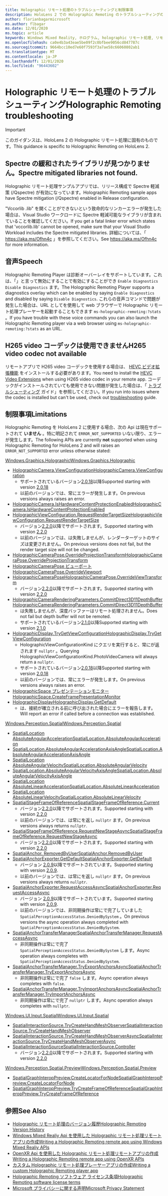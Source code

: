 ```yaml
---
title: Holographic リモート処理のトラブルシューティングと制限事項
description: HoloLens 2 での Holographic Remoting のトラブルシューティングの手順
author: florianbagarmicrosoft
ms.author: flbagar
ms.date: 12/01/2020
ms.topic: article
keywords: Windows Mixed Reality, ホログラム, holographic リモート処理, リモートレンダリング, ネットワークレンダリング, HoloLens, リモートホログラム, トラブルシューティング, ヘルプ, Mixed reality ヘッドセット, windows mixed reality ヘッドセット, 仮想現実ヘッドセット
ms.openlocfilehash: ca0e4b3a43eae5be09f2c0bfbee9056cd847787c
ms.sourcegitcommit: 9664bcc10ed7e60f7593f3a7ae58c66060802ab1
ms.translationtype: MT
ms.contentlocale: ja-JP
ms.lasthandoff: 12/01/2020
ms.locfileid: "96443602"
---
```

# <a name="holographic-remoting-troubleshooting"></a><span data-ttu-id="5ab26-104">Holographic リモート処理のトラブルシューティング</span><span class="sxs-lookup"><span data-stu-id="5ab26-104">Holographic Remoting troubleshooting</span></span>

> [!IMPORTANT]
> <span data-ttu-id="5ab26-105">このガイダンスは、HoloLens 2 の Holographic リモート処理に固有のものです。</span><span class="sxs-lookup"><span data-stu-id="5ab26-105">This guidance is specific to Holographic Remoting on HoloLens 2.</span></span>

## <a name="spectre-mitigated-libraries-not-found"></a><span data-ttu-id="5ab26-106">Spectre の緩和されたライブラリが見つかりません。</span><span class="sxs-lookup"><span data-stu-id="5ab26-106">Spectre mitigated libraries not found.</span></span>

<span data-ttu-id="5ab26-107">Holographic リモート処理サンプルアプリでは、リリース構成で Spectre 軽減策 (/Qspectre) が有効になっています。</span><span class="sxs-lookup"><span data-stu-id="5ab26-107">Holographic Remoting sample apps have Spectre mitigation (/Qspectre) enabled in Release configuration.</span></span>

<span data-ttu-id="5ab26-108">"Vccorlib .lib" を開くことができないという致命的なリンカーエラーが発生した場合は、Visual Studio ワークロードに Spectre 軽減可能なライブラリが含まれていることを確認してください。</span><span class="sxs-lookup"><span data-stu-id="5ab26-108">If you get a fatal linker error which states that 'vccorlib.lib' cannot be opened, make sure that your Visual Studio Workload includes the Spectre mitigated libraries.</span></span> <span data-ttu-id="5ab26-109">詳細については、「 https://aka.ms/Ofhn4c 」を参照してください。</span><span class="sxs-lookup"><span data-stu-id="5ab26-109">See https://aka.ms/Ofhn4c for more information.</span></span>

## <a name="speech"></a><span data-ttu-id="5ab26-110">音声</span><span class="sxs-lookup"><span data-stu-id="5ab26-110">Speech</span></span>

<span data-ttu-id="5ab26-111">Holographic Remoting Player は診断オーバーレイをサポートしています。これは、「」と言って無効にすることで有効にすることができ ```Enable Diagnostics``` ```Disable Diagnostics``` ます。</span><span class="sxs-lookup"><span data-stu-id="5ab26-111">The Holographic Remoting Player supports a diagnostics overlay which can be enabled by saying ```Enable Diagnostics``` and disabled by saying ```Disable Diagnostics```.</span></span> <span data-ttu-id="5ab26-112">これらの音声コマンドで問題が発生した場合は、URL としてを使用して web ブラウザーで Holographic リモート処理プレーヤーを起動することもできます ```ms-holographic-remoting:?stats``` 。</span><span class="sxs-lookup"><span data-stu-id="5ab26-112">If you have trouble with these voice commands you can also launch the Holographic Remoting player via a web browser using ```ms-holographic-remoting:?stats``` as an URL.</span></span>

## <a name="h265-video-codec-not-available"></a><span data-ttu-id="5ab26-113">H265 video コーデックは使用できません</span><span class="sxs-lookup"><span data-stu-id="5ab26-113">H265 video codec not available</span></span>

<span data-ttu-id="5ab26-114">リモートアプリで H265 video コーデックを使用する場合は、 [HEVC ビデオ拡張機能](https://www.microsoft.com/p/hevc-video-extensions/9nmzlz57r3t7) をインストールする必要があります。</span><span class="sxs-lookup"><span data-stu-id="5ab26-114">You need to install the [HEVC Video Extensions](https://www.microsoft.com/p/hevc-video-extensions/9nmzlz57r3t7) when using H265 video codec in your remote app.</span></span> <span data-ttu-id="5ab26-115">コーデックがインストールされていても使用できない問題が発生した場合は、「 [トラブルシューティング](https://docs.microsoft.com/azure/remote-rendering/resources/troubleshoot#h265-codec-not-available) ガイド」を参照してください。</span><span class="sxs-lookup"><span data-stu-id="5ab26-115">If you run into issues where the codec is installed but can't be used, check out [troubleshooting](https://docs.microsoft.com/azure/remote-rendering/resources/troubleshoot#h265-codec-not-available) guide.</span></span>

## <a name="limitations"></a><span data-ttu-id="5ab26-116">制限事項</span><span class="sxs-lookup"><span data-stu-id="5ab26-116">Limitations</span></span>

<span data-ttu-id="5ab26-117">Holographic Remoting を HoloLens 2 に使用する場合、次の Api は現在サポートされて **いません** 。特に明記されて ```ERROR_NOT_SUPPORTED``` いない限り、エラーが発生します。</span><span class="sxs-lookup"><span data-stu-id="5ab26-117">The following APIs are currently **not** supported when using Holographic Remoting for HoloLens 2 and will raises an ```ERROR_NOT_SUPPORTED``` error unless otherwise stated:</span></span>

[<span data-ttu-id="5ab26-118">Windows.Graphics.Holographic</span><span class="sxs-lookup"><span data-stu-id="5ab26-118">Windows.Graphics.Holographic</span></span>](https://docs.microsoft.com/uwp/api/windows.graphics.holographic)

* [<span data-ttu-id="5ab26-119">HolographicCamera.ViewConfiguration</span><span class="sxs-lookup"><span data-stu-id="5ab26-119">HolographicCamera.ViewConfiguration</span></span>](https://docs.microsoft.com/uwp/api/windows.graphics.holographic.holographiccamera.viewconfiguration)
  - <span data-ttu-id="5ab26-120">サポートされているバージョン[2.0.18](holographic-remoting-version-history.md#v2.0.18)以降</span><span class="sxs-lookup"><span data-stu-id="5ab26-120">Supported starting with version [2.0.18](holographic-remoting-version-history.md#v2.0.18)</span></span>
  - <span data-ttu-id="5ab26-121">以前のバージョンでは、常にエラーが発生します。</span><span class="sxs-lookup"><span data-stu-id="5ab26-121">On previous versions always raises an error.</span></span>
* [<span data-ttu-id="5ab26-122">HolographicCamera.IsHardwareContentProtectionEnabled</span><span class="sxs-lookup"><span data-stu-id="5ab26-122">HolographicCamera.IsHardwareContentProtectionEnabled</span></span>](https://docs.microsoft.com/uwp/api/windows.graphics.holographic.holographiccamera.ishardwarecontentprotectionenabled#Windows_Graphics_Holographic_HolographicCamera_IsHardwareContentProtectionEnabled)
* [<span data-ttu-id="5ab26-123">HolographicViewConfiguration.RequestRenderTargetSize</span><span class="sxs-lookup"><span data-stu-id="5ab26-123">HolographicViewConfiguration.RequestRenderTargetSize</span></span>](https://docs.microsoft.com/uwp/api/windows.graphics.holographic.holographicviewconfiguration.requestrendertargetsize#Windows_Graphics_Holographic_HolographicViewConfiguration_RequestRenderTargetSize_Windows_Foundation_Size_)
  - <span data-ttu-id="5ab26-124">バージョン[2.2.0](holographic-remoting-version-history.md#v2.2.0)以降でサポートされます。</span><span class="sxs-lookup"><span data-stu-id="5ab26-124">Supported starting with version [2.2.0](holographic-remoting-version-history.md#v2.2.0)</span></span>
  - <span data-ttu-id="5ab26-125">以前のバージョンでは、は失敗しませんが、レンダーターゲットのサイズは変更されません。</span><span class="sxs-lookup"><span data-stu-id="5ab26-125">On previous versions does not fail, but the render target size will not be changed.</span></span>
* [<span data-ttu-id="5ab26-126">HolographicCameraPose.OverrideProjectionTransform</span><span class="sxs-lookup"><span data-stu-id="5ab26-126">HolographicCameraPose.OverrideProjectionTransform</span></span>](https://docs.microsoft.com/uwp/api/windows.graphics.holographic.holographiccamerapose.overrideprojectiontransform)
* [<span data-ttu-id="5ab26-127">HolographicCameraPose ビューポート</span><span class="sxs-lookup"><span data-stu-id="5ab26-127">HolographicCameraPose.OverrideViewport</span></span>](https://docs.microsoft.com/uwp/api/windows.graphics.holographic.holographiccamerapose.overrideviewport)
* [<span data-ttu-id="5ab26-128">HolographicCameraPose</span><span class="sxs-lookup"><span data-stu-id="5ab26-128">HolographicCameraPose.OverrideViewTransform</span></span>](https://docs.microsoft.com/uwp/api/windows.graphics.holographic.holographiccamerapose.overrideviewtransform)
  - <span data-ttu-id="5ab26-129">バージョン[2.2.0](holographic-remoting-version-history.md#v2.2.0)以降でサポートされます。</span><span class="sxs-lookup"><span data-stu-id="5ab26-129">Supported starting with version [2.2.0](holographic-remoting-version-history.md#v2.2.0)</span></span>
* [<span data-ttu-id="5ab26-130">HolographicCameraRenderingParameters.CommitDirect3D11DepthBuffer</span><span class="sxs-lookup"><span data-stu-id="5ab26-130">HolographicCameraRenderingParameters.CommitDirect3D11DepthBuffer</span></span>](https://docs.microsoft.com/uwp/api/windows.graphics.holographic.holographiccamerarenderingparameters.commitdirect3d11depthbuffer#Windows_Graphics_Holographic_HolographicCameraRenderingParameters_CommitDirect3D11DepthBuffer_Windows_Graphics_DirectX_Direct3D11_IDirect3DSurface_)
  - <span data-ttu-id="5ab26-131">は失敗しませんが、深度バッファーはリモート処理されません。</span><span class="sxs-lookup"><span data-stu-id="5ab26-131">Does not fail but depth buffer will not be remoted.</span></span>
  - <span data-ttu-id="5ab26-132">サポートされているバージョン[2.1.0](holographic-remoting-version-history.md#v2.1.0)以降</span><span class="sxs-lookup"><span data-stu-id="5ab26-132">Supported starting with version [2.1.0](holographic-remoting-version-history.md#v2.1.0)</span></span>
* [<span data-ttu-id="5ab26-133">HolographicDisplay.TryGetViewConfiguration</span><span class="sxs-lookup"><span data-stu-id="5ab26-133">HolographicDisplay.TryGetViewConfiguration</span></span>](https://docs.microsoft.com/uwp/api/windows.graphics.holographic.holographicdisplay.trygetviewconfiguration)
  - <span data-ttu-id="5ab26-134">HolographicViewConfigurationKind にクエリを実行すると、常にが返されます ```nullptr``` 。</span><span class="sxs-lookup"><span data-stu-id="5ab26-134">Querying HolographicViewConfigurationKind.PhotoVideoCamera will always return a ```nullptr```.</span></span>
  - <span data-ttu-id="5ab26-135">サポートされているバージョン[2.0.18](holographic-remoting-version-history.md#v2.0.18)以降</span><span class="sxs-lookup"><span data-stu-id="5ab26-135">Supported starting with version [2.0.18](holographic-remoting-version-history.md#v2.0.18)</span></span>
  - <span data-ttu-id="5ab26-136">以前のバージョンでは、常にエラーが発生します。</span><span class="sxs-lookup"><span data-stu-id="5ab26-136">On previous versions always raises an error.</span></span>
* [<span data-ttu-id="5ab26-137">HolographicSpace プレゼンテーションモニター</span><span class="sxs-lookup"><span data-stu-id="5ab26-137">HolographicSpace.CreateFramePresentationMonitor</span></span>](https://docs.microsoft.com/uwp/api/windows.graphics.holographic.holographicspace.createframepresentationmonitor)
* [<span data-ttu-id="5ab26-138">HolographicDisplay</span><span class="sxs-lookup"><span data-stu-id="5ab26-138">HolographicDisplay.GetDefault</span></span>](https://docs.microsoft.com/uwp/api/windows.graphics.holographic.holographicdisplay.getdefault#Windows_Graphics_Holographic_HolographicDisplay_GetDefault)
  - <span data-ttu-id="5ab26-139">は、接続が確立される前に呼び出された場合にエラーを報告します。</span><span class="sxs-lookup"><span data-stu-id="5ab26-139">Will report an error if called before a connection was established.</span></span>


[<span data-ttu-id="5ab26-140">Windows.Perception.Spatial</span><span class="sxs-lookup"><span data-stu-id="5ab26-140">Windows.Perception.Spatial</span></span>](https://docs.microsoft.com/uwp/api/windows.perception.spatial)

* [<span data-ttu-id="5ab26-141">SpatialLocation AbsoluteAngularAcceleration</span><span class="sxs-lookup"><span data-stu-id="5ab26-141">SpatialLocation.AbsoluteAngularAcceleration</span></span>](https://docs.microsoft.com/uwp/api/windows.perception.spatial.spatiallocation.absoluteangularacceleration)
* [<span data-ttu-id="5ab26-142">SpatialLocation.AbsoluteAngularAccelerationAxisAngle</span><span class="sxs-lookup"><span data-stu-id="5ab26-142">SpatialLocation.AbsoluteAngularAccelerationAxisAngle</span></span>](https://docs.microsoft.com/uwp/api/windows.perception.spatial.spatiallocation.absoluteangularaccelerationaxisangle)
* [<span data-ttu-id="5ab26-143">SpatialLocation AbsoluteAngularVelocity</span><span class="sxs-lookup"><span data-stu-id="5ab26-143">SpatialLocation.AbsoluteAngularVelocity</span></span>](https://docs.microsoft.com/uwp/api/windows.perception.spatial.spatiallocation.absoluteangularvelocity)
* [<span data-ttu-id="5ab26-144">SpatialLocation.AbsoluteAngularVelocityAxisAngle</span><span class="sxs-lookup"><span data-stu-id="5ab26-144">SpatialLocation.AbsoluteAngularVelocityAxisAngle</span></span>](https://docs.microsoft.com/uwp/api/windows.perception.spatial.spatiallocation.absoluteangularvelocityaxisangle)
* [<span data-ttu-id="5ab26-145">SpatialLocation AbsoluteLinearAcceleration</span><span class="sxs-lookup"><span data-stu-id="5ab26-145">SpatialLocation.AbsoluteLinearAcceleration</span></span>](https://docs.microsoft.com/uwp/api/windows.perception.spatial.spatiallocation.absolutelinearacceleration)
* [<span data-ttu-id="5ab26-146">SpatialLocation AbsoluteLinearVelocity</span><span class="sxs-lookup"><span data-stu-id="5ab26-146">SpatialLocation.AbsoluteLinearVelocity</span></span>](https://docs.microsoft.com/uwp/api/windows.perception.spatial.spatiallocation.absolutelinearvelocity)
* [<span data-ttu-id="5ab26-147">SpatialStageFrameOfReference</span><span class="sxs-lookup"><span data-stu-id="5ab26-147">SpatialStageFrameOfReference.Current</span></span>](https://docs.microsoft.com/uwp/api/windows.perception.spatial.spatialstageframeofreference.current)
  - <span data-ttu-id="5ab26-148">バージョン[2.2.0](holographic-remoting-version-history.md#v2.2.0)以降でサポートされます。</span><span class="sxs-lookup"><span data-stu-id="5ab26-148">Supported starting with version [2.2.0](holographic-remoting-version-history.md#v2.2.0)</span></span>
  - <span data-ttu-id="5ab26-149">以前のバージョンでは、は常にを返し ```nullptr``` ます。</span><span class="sxs-lookup"><span data-stu-id="5ab26-149">On previous versions always returns ```nullptr```.</span></span>
* [<span data-ttu-id="5ab26-150">SpatialStageFrameOfReference.RequestNewStageAsync</span><span class="sxs-lookup"><span data-stu-id="5ab26-150">SpatialStageFrameOfReference.RequestNewStageAsync</span></span>](https://docs.microsoft.com/uwp/api/windows.perception.spatial.spatialstageframeofreference.requestnewstageasync)
  - <span data-ttu-id="5ab26-151">バージョン[2.2.0](holographic-remoting-version-history.md#v2.2.0)以降でサポートされます。</span><span class="sxs-lookup"><span data-stu-id="5ab26-151">Supported starting with version [2.2.0](holographic-remoting-version-history.md#v2.2.0)</span></span>
* [<span data-ttu-id="5ab26-152">SpatialAnchor. RemovedByUser</span><span class="sxs-lookup"><span data-stu-id="5ab26-152">SpatialAnchor.RemovedByUser</span></span>](https://docs.microsoft.com/uwp/api/windows.perception.spatial.spatialanchor.removedbyuser)
* [<span data-ttu-id="5ab26-153">SpatialAnchorExporter.GetDefault</span><span class="sxs-lookup"><span data-stu-id="5ab26-153">SpatialAnchorExporter.GetDefault</span></span>](https://docs.microsoft.com/uwp/api/windows.perception.spatial.spatialanchorexporter.getdefault
)
  - <span data-ttu-id="5ab26-154">バージョン [2.0.9](holographic-remoting-version-history.md#v2.0.9)以降でサポートされています。</span><span class="sxs-lookup"><span data-stu-id="5ab26-154">Supported starting with version [2.0.9](holographic-remoting-version-history.md#v2.0.9).</span></span> 
  - <span data-ttu-id="5ab26-155">以前のバージョンでは、は常にを返し ```nullptr``` ます。</span><span class="sxs-lookup"><span data-stu-id="5ab26-155">On previous versions always returns ```nullptr```.</span></span> 
* [<span data-ttu-id="5ab26-156">SpatialAnchorExporter.RequestAccessAsync</span><span class="sxs-lookup"><span data-stu-id="5ab26-156">SpatialAnchorExporter.RequestAccessAsync</span></span>](https://docs.microsoft.com/uwp/api/windows.perception.spatial.spatialanchorexporter.requestaccessasync
)
  - <span data-ttu-id="5ab26-157">バージョン [2.0.9](holographic-remoting-version-history.md#v2.0.9)以降でサポートされています。</span><span class="sxs-lookup"><span data-stu-id="5ab26-157">Supported starting with version [2.0.9](holographic-remoting-version-history.md#v2.0.9).</span></span> 
  - <span data-ttu-id="5ab26-158">以前のバージョンでは、非同期操作は常にで完了していました ```SpatialPerceptionAccessStatus.DeniedBySystem``` 。</span><span class="sxs-lookup"><span data-stu-id="5ab26-158">On previous versions the async operation always completed with ```SpatialPerceptionAccessStatus.DeniedBySystem```.</span></span>
* [<span data-ttu-id="5ab26-159">SpatialAnchorTransferManager</span><span class="sxs-lookup"><span data-stu-id="5ab26-159">SpatialAnchorTransferManager.RequestAccessAsync</span></span>](https://docs.microsoft.com/uwp/api/windows.perception.spatial.spatialanchortransfermanager.requestaccessasync#Windows_Perception_Spatial_SpatialAnchorTransferManager_RequestAccessAsync)
  - <span data-ttu-id="5ab26-160">非同期操作は常にで完了 ```SpatialPerceptionAccessStatus.DeniedBySystem``` します。</span><span class="sxs-lookup"><span data-stu-id="5ab26-160">Async operation always completes with ```SpatialPerceptionAccessStatus.DeniedBySystem```.</span></span>
* [<span data-ttu-id="5ab26-161">SpatialAnchorTransferManager.TryExportAnchorsAsync</span><span class="sxs-lookup"><span data-stu-id="5ab26-161">SpatialAnchorTransferManager.TryExportAnchorsAsync</span></span>](https://docs.microsoft.com/uwp/api/windows.perception.spatial.spatialanchortransfermanager.tryexportanchorsasync#Windows_Perception_Spatial_SpatialAnchorTransferManager_TryExportAnchorsAsync_Windows_Foundation_Collections_IIterable_Windows_Foundation_Collections_IKeyValuePair_System_String_Windows_Perception_Spatial_SpatialAnchor___Windows_Storage_Streams_IOutputStream_)
  - <span data-ttu-id="5ab26-162">非同期操作は常にで完了 ```false``` します。</span><span class="sxs-lookup"><span data-stu-id="5ab26-162">Async operation always completes with ```false```.</span></span>
* [<span data-ttu-id="5ab26-163">SpatialAnchorTransferManager.TryImportAnchorsAsync</span><span class="sxs-lookup"><span data-stu-id="5ab26-163">SpatialAnchorTransferManager.TryImportAnchorsAsync</span></span>](https://docs.microsoft.com/uwp/api/windows.perception.spatial.spatialanchortransfermanager.tryimportanchorsasync
)
  - <span data-ttu-id="5ab26-164">非同期操作は常にで完了 ```nullptr``` します。</span><span class="sxs-lookup"><span data-stu-id="5ab26-164">Async operation always completes with ```nullptr```.</span></span>

[<span data-ttu-id="5ab26-165">Windows.UI.Input.Spatial</span><span class="sxs-lookup"><span data-stu-id="5ab26-165">Windows.UI.Input.Spatial</span></span>](https://docs.microsoft.com/uwp/api/windows.ui.input.spatial)

* [<span data-ttu-id="5ab26-166">SpatialInteractionSource.TryCreateHandMeshObserver</span><span class="sxs-lookup"><span data-stu-id="5ab26-166">SpatialInteractionSource.TryCreateHandMeshObserver</span></span>](https://docs.microsoft.com/uwp/api/windows.ui.input.spatial.spatialinteractionsource.trycreatehandmeshobserver#Windows_UI_Input_Spatial_SpatialInteractionSource_TryCreateHandMeshObserver)
* [<span data-ttu-id="5ab26-167">SpatialInteractionSource.TryCreateHandMeshObserverAsync</span><span class="sxs-lookup"><span data-stu-id="5ab26-167">SpatialInteractionSource.TryCreateHandMeshObserverAsync</span></span>](https://docs.microsoft.com/uwp/api/windows.ui.input.spatial.spatialinteractionsource.trycreatehandmeshobserverasync)
* [<span data-ttu-id="5ab26-168">SpatialInteractionSource</span><span class="sxs-lookup"><span data-stu-id="5ab26-168">SpatialInteractionSource.Controller</span></span>](https://docs.microsoft.com/uwp/api/windows.ui.input.spatial.spatialinteractionsource.controller#Windows_UI_Input_Spatial_SpatialInteractionSource_Controller)
  - <span data-ttu-id="5ab26-169">バージョン[2.2.0](holographic-remoting-version-history.md#v2.2.0)以降でサポートされます。</span><span class="sxs-lookup"><span data-stu-id="5ab26-169">Supported starting with version [2.2.0](holographic-remoting-version-history.md#v2.2.0)</span></span>

[<span data-ttu-id="5ab26-170">Windows.Perception.Spatial.Preview</span><span class="sxs-lookup"><span data-stu-id="5ab26-170">Windows.Perception.Spatial.Preview</span></span>](https://docs.microsoft.com/uwp/api/windows.perception.spatial.preview)

* [<span data-ttu-id="5ab26-171">SpatialGraphInteropPreview.CreateLocatorForNode</span><span class="sxs-lookup"><span data-stu-id="5ab26-171">SpatialGraphInteropPreview.CreateLocatorForNode</span></span>](https://docs.microsoft.com/uwp/api/windows.perception.spatial.preview.spatialgraphinteroppreview.createlocatorfornode)
* [<span data-ttu-id="5ab26-172">SpatialGraphInteropPreview.TryCreateFrameOfReference</span><span class="sxs-lookup"><span data-stu-id="5ab26-172">SpatialGraphInteropPreview.TryCreateFrameOfReference</span></span>](https://docs.microsoft.com/uwp/api/windows.perception.spatial.preview.spatialgraphinteroppreview.trycreateframeofreference)

## <a name="see-also"></a><span data-ttu-id="5ab26-173">参照</span><span class="sxs-lookup"><span data-stu-id="5ab26-173">See Also</span></span>
* [<span data-ttu-id="5ab26-174">Holographic リモート処理のバージョン履歴</span><span class="sxs-lookup"><span data-stu-id="5ab26-174">Holographic Remoting Version History</span></span>](holographic-remoting-version-history.md)
* [<span data-ttu-id="5ab26-175">Windows Mixed Realiy Api を使用した Holographic リモート処理リモートアプリの作成</span><span class="sxs-lookup"><span data-stu-id="5ab26-175">Writing a Holographic Remoting remote app using Windows Mixed Realiy APIs</span></span>](holographic-remoting-create-remote-wmr.md)
* [<span data-ttu-id="5ab26-176">OpenXR Api を使用した Holographic リモート処理リモートアプリの作成</span><span class="sxs-lookup"><span data-stu-id="5ab26-176">Writing a Holographic Remoting remote app using OpenXR APIs</span></span>](holographic-remoting-create-remote-openxr.md)
* [<span data-ttu-id="5ab26-177">カスタム Holographic リモート処理プレーヤーアプリの作成</span><span class="sxs-lookup"><span data-stu-id="5ab26-177">Writing a custom Holographic Remoting player app</span></span>](holographic-remoting-create-player.md)
* [<span data-ttu-id="5ab26-178">Holographic Remoting ソフトウェア ライセンス条項</span><span class="sxs-lookup"><span data-stu-id="5ab26-178">Holographic Remoting software license terms</span></span>](https://docs.microsoft.com/legal/mixed-reality/microsoft-holographic-remoting-software-license-terms)
* [<span data-ttu-id="5ab26-179">Microsoft プライバシーに関する声明</span><span class="sxs-lookup"><span data-stu-id="5ab26-179">Microsoft Privacy Statement</span></span>](https://go.microsoft.com/fwlink/?LinkId=521839)
